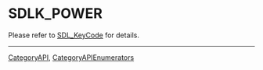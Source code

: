 # SDLK_POWER

Please refer to [SDL_KeyCode](SDL_KeyCode) for details.

----
[CategoryAPI](CategoryAPI), [CategoryAPIEnumerators](CategoryAPIEnumerators)

